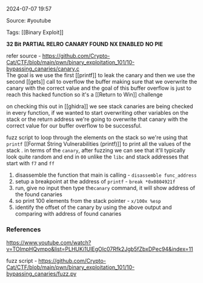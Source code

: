 
2024-07-07 19:57

Source: #youtube 

Tags: [[Binary Exploit]]

**32 Bit** 
**PARTIAL RELRO**
**CANARY FOUND**
**NX ENABLED** 
**NO PIE**

refer source - https://github.com/Crypto-Cat/CTF/blob/main/pwn/binary_exploitation_101/10-bypassing_canaries/canary.c  
The goal is we use the first [[printf]] to leak the canary and then we use the second [[gets]] call to overflow the buffer making sure that we overwrite the canary with the correct value and the goal of this buffer overflow is just to reach this hacked function so it's a [[Return to Win]] challenge

on checking this out in [[ghidra]] we see stack canaries are being checked in every function, if we wanted to start overwriting other variables on the stack or the return address we're going to overwrite that canary with the correct value for our buffer overflow to be successful. 

fuzz script to loop through the elements on the stack so we're using that `printf` [[Format String Vulnerabilities (printf)]] to print all the values of the stack .
in terms of the `canary`, after fuzzing we can see that it'll typically look quite random and end in `00` unlike the `libc` and stack addresses that start with `f7` and `ff` 

1. disassemble the function that main is calling  - `disassemble func_address`
2. setup a breakpoint at the address of `printf` - `break *0x0804921f`
3. run, give no input then type the`canary` command, it will show address of the found canaries
4. so print 100 elements from the stack pointer - `x/100x %esp` 
5. identify the offset of the canary by using the above output and comparing with address of found canaries

### References
https://www.youtube.com/watch?v=TOImpHQvmpo&list=PLHUKi1UlEgOIc07Rfk2Jgb5fZbxDPec94&index=11

fuzz script - https://github.com/Crypto-Cat/CTF/blob/main/pwn/binary_exploitation_101/10-bypassing_canaries/fuzz.py
